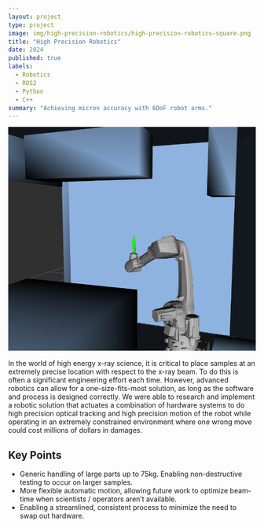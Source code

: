 ```yaml
---
layout: project
type: project
image: img/high-precision-robotics/high-precision-robotics-square.png
title: "High Precision Robotics"
date: 2024
published: true
labels:
  - Robotics
  - ROS2
  - Python
  - C++
summary: "Achieving micron accuracy with 6DoF robot arms."
---
```


<img class="img-fluid" src="../img/high-precision-robotics/rviz-chess-fake-fan.png">

In the world of high energy x-ray science, it is critical to place samples at an extremely precise location with respect to the x-ray beam. To do this is often a significant engineering effort each time. However, advanced robotics can allow for a one-size-fits-most solution, as long as the software and process is designed correctly. We were able to research and implement a robotic solution that actuates a combination of hardware systems to do high precision optical tracking and high precision motion of the robot while operating in an extremely constrained environment where one wrong move could cost millions of dollars in damages.

## Key Points

- Generic handling of large parts up to 75kg. Enabling non-destructive testing to occur on larger samples.
- More flexible automatic motion, allowing future work to optimize beam-time when scientists / operators aren’t available.
- Enabling a streamlined, consistent process to minimize the need to swap out hardware.
